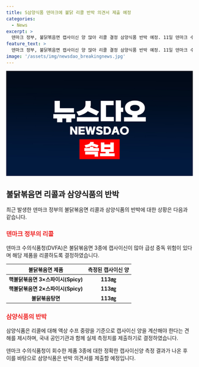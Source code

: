 ```yaml
---
title: S삼양식품 덴마크에 불닭 리콜 반박 의견서 제출 예정
categories:
  - News
excerpt: >
  덴마크 정부, 불닭볶음면 캡사이신 양 많아 리콜 결정 삼양식품 반박 예정. 11일 덴마크 수의식품청이 매운 불닭볶음면 3종을 리콜하면서 삼양식품의 반박이 이어졌다. 덴마크는 제품 전체 중량을 기준으로 캡사이신양을 측정했지만 삼양식품은 이를 비합리적이라며 액상 수프 중량을 기준으로 해야 한다고 주장했다. 현재 국내 공인기관과 협의하여 정확한 측정 결과를 제출할 예정이다. 클릭하면 더 자세히 알 수 있다.
feature_text: >
  덴마크 정부, 불닭볶음면 캡사이신 양 많아 리콜 결정 삼양식품 반박 예정. 11일 덴마크 수의식품청이 매운 불닭볶음면 3종을 리콜하면서 삼양식품의 반박이 이어졌다. 덴마크는 제품 전체 중량을 기준으로 캡사이신양을 측정했지만 삼양식품은 이를 비합리적이라며 액상 수프 중량을 기준으로 해야 한다고 주장했다. 현재 국내 공인기관과 협의하여 정확한 측정 결과를 제출할 예정이다. 클릭하면 더 자세히 알 수 있다.
image: '/assets/img/newsdao_breakingnews.jpg'
---
```


<p><img src="/assets/img/newsdao_breakingnews.jpg" alt="implanttips 속보" /></p>

<h2 data-ke-size="size26">불닭볶음면 리콜과 삼양식품의 반박</h2>

<p data-ke-size="size16">최근 발생한 덴마크 정부의 불닭볶음면 리콜과 삼양식품의 반박에 대한 상황은 다음과 같습니다.</p>

<h3><b><span style="color: #ee2323;">덴마크 정부의 리콜</span></b></h3>

<p data-ke-size="size16">덴마크 수의식품청(DVFA)은 불닭볶음면 3종에 캡사이신이 많아 급성 중독 위험이 있다며 해당 제품을 리콜하도록 결정하였습니다.</p>

<table>
<thead>
<tr>
<th><b>불닭볶음면 제품</b></th>
<th><b>측정된 캡사이신 양</b></th>
</tr>
</thead>
<tbody>
<tr>
<td style="text-align: center; height: 17px;"><b>핵불닭볶음면 3×스파이시(Spicy)</b></td>
<td style="text-align: center; height: 17px;"><b>113㎎</b></td>
</tr>
<tr>
<td style="text-align: center; height: 17px;"><b>핵불닭볶음면 2×스파이시(Spicy)</b></td>
<td style="text-align: center; height: 17px;"><b>113㎎</b></td>
</tr>
<tr>
<td style="text-align: center; height: 17px;"><b>불닭볶음탕면</b></td>
<td style="text-align: center; height: 17px;"><b>113㎎</b></td>
</tr>
</tbody>
</table>

<h3><b><span style="color: #ee2323;">삼양식품의 반박</span></b></h3>

<p data-ke-size="size16">삼양식품은 리콜에 대해 액상 수프 중량을 기준으로 캡사이신 양을 계산해야 한다는 견해를 제시하며, 국내 공인기관과 함께 실제 측정치를 제출하기로 결정하였습니다.</p>

<p data-ke-size="size16">덴마크 수의식품청이 회수한 제품 3종에 대한 정확한 캡사이신양 측정 결과가 나온 후 이를 바탕으로 삼양식품은 반박 의견서를 제출할 예정입니다.</p>

<p><p data-ke-size="size16">&nbsp;</p></p>

